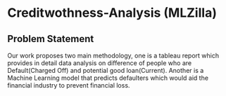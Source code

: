# Creditwothness-Analysis (MLZilla)

## Problem Statement
Our work proposes two main methodology, one is a tableau report which provides in detail data analysis on difference of people who are Default(Charged Off) and potential good loan(Current). Another is a Machine Learning model that predicts defaulters which would aid the financial industry to prevent financial loss.
